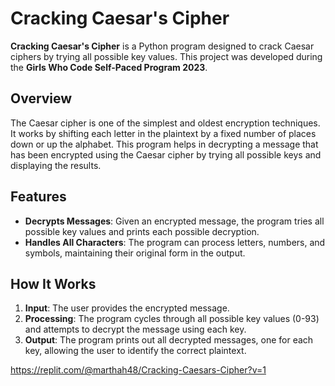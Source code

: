 # Cracking Caesar's Cipher

**Cracking Caesar's Cipher** is a Python program designed to crack Caesar ciphers by trying all possible key values. This project was developed during the **Girls Who Code Self-Paced Program 2023**.

## Overview

The Caesar cipher is one of the simplest and oldest encryption techniques. It works by shifting each letter in the plaintext by a fixed number of places down or up the alphabet. This program helps in decrypting a message that has been encrypted using the Caesar cipher by trying all possible keys and displaying the results.

## Features

- **Decrypts Messages**: Given an encrypted message, the program tries all possible key values and prints each possible decryption.
- **Handles All Characters**: The program can process letters, numbers, and symbols, maintaining their original form in the output.

## How It Works

1. **Input**: The user provides the encrypted message.
2. **Processing**: The program cycles through all possible key values (0-93) and attempts to decrypt the message using each key.
3. **Output**: The program prints out all decrypted messages, one for each key, allowing the user to identify the correct plaintext.

https://replit.com/@marthah48/Cracking-Caesars-Cipher?v=1
